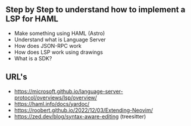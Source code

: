## Step by Step to understand how to implement a LSP for HAML
- Make something using HAML (Astro)
- Understand what is Language Server
- How does JSON-RPC work
- How does LSP work using drawings
- What is a SDK?

## URL's
- https://microsoft.github.io/language-server-protocol/overviews/lsp/overview/
- https://haml.info/docs/yardoc/
- https://roobert.github.io/2022/12/03/Extending-Neovim/
- https://zed.dev/blog/syntax-aware-editing (treesitter)
